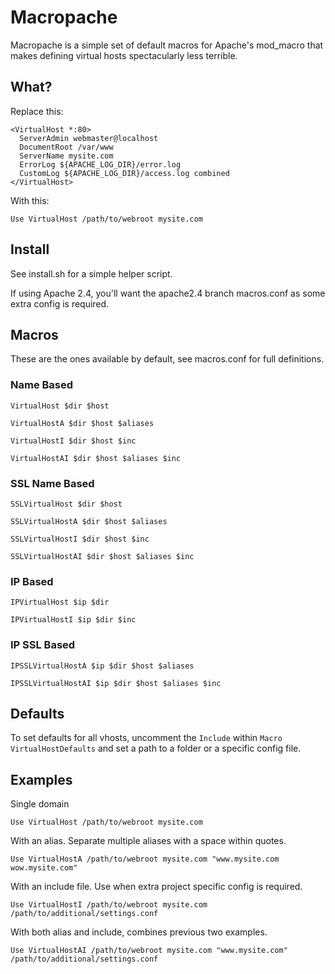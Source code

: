 # Macropache

Macropache is a simple set of default macros for Apache's mod_macro that makes defining virtual hosts spectacularly less terrible.

## What?

Replace this:

```
<VirtualHost *:80>
  ServerAdmin webmaster@localhost
  DocumentRoot /var/www
  ServerName mysite.com
  ErrorLog ${APACHE_LOG_DIR}/error.log
  CustomLog ${APACHE_LOG_DIR}/access.log combined
</VirtualHost>
```

With this:

`Use VirtualHost /path/to/webroot mysite.com`

## Install

See install.sh for a simple helper script.

If using Apache 2.4, you'll want the apache2.4 branch macros.conf as some extra config is required.

## Macros

These are the ones available by default, see macros.conf for full definitions.

### Name Based
`VirtualHost $dir $host`

`VirtualHostA $dir $host $aliases`

`VirtualHostI $dir $host $inc`

`VirtualHostAI $dir $host $aliases $inc`

### SSL Name Based
`SSLVirtualHost $dir $host`

`SSLVirtualHostA $dir $host $aliases`

`SSLVirtualHostI $dir $host $inc`

`SSLVirtualHostAI $dir $host $aliases $inc`

### IP Based
`IPVirtualHost $ip $dir`

`IPVirtualHostI $ip $dir $inc`

### IP SSL Based
`IPSSLVirtualHostA $ip $dir $host $aliases`

`IPSSLVirtualHostAI $ip $dir $host $aliases $inc`

## Defaults

To set defaults for all vhosts, uncomment the `Include` within `Macro VirtualHostDefaults` and set a path to a folder or a specific config file.

## Examples

Single domain

`Use VirtualHost /path/to/webroot mysite.com`

With an alias. Separate multiple aliases with a space within quotes.

`Use VirtualHostA /path/to/webroot mysite.com "www.mysite.com wow.mysite.com"`

With an include file. Use when extra project specific config is required.

`Use VirtualHostI /path/to/webroot mysite.com /path/to/additional/settings.conf`

With both alias and include, combines previous two examples.

`Use VirtualHostAI /path/to/webroot mysite.com "www.mysite.com" /path/to/additional/settings.conf`
